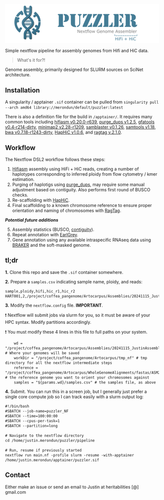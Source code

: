 ![Puzzler](/examples/figs/logo.png)

Simple nextflow pipeline for assembly genomes from Hifi and HiC data. 

> What's it for?!

Genome assembly, primarily designed for SLURM sources on SciNet architecture. 

## Installation

A singularity / apptainer `.sif` container can be pulled from `singularity pull --arch amd64 library://merondun/default/puzzler:latest` 

There is also a definition file for the build in `/apptainer/`. It requires many common tools including [hifiasm v0.20.0-r639](https://github.com/chhylp123/hifiasm), [purge_dups v1.2.5](https://github.com/dfguan/purge_dups), [gfatools v0.4-r214-dirty](https://github.com/lh3/gfatools), [minimap2 v2.28-r1209](https://github.com/lh3/minimap2), [samblaster v0.1.26](https://github.com/GregoryFaust/samblaster), [samtools v1.18](https://github.com/samtools/samtools), [bwa v0.7.18-r1243-dirty](https://bio-bwa.sourceforge.net/), [HapHiC v1.0.6](https://github.com/zengxiaofei/HapHiC), and [ragtag v.2.1.0](https://github.com/malonge/RagTag).

## Workflow

The Nextflow DSL2 workflow follows these steps:

1) [Hifiasm](https://github.com/chhylp123/hifiasm) assembly using HiFi + HiC reads, creating a number of haplotypes corresponding to inferred ploidy from flow cytometry / kmer estimation.
2) Purging of haplotigs using [purge_dups](https://github.com/dfguan/purge_dups), may require some manual adjustment based on contiguity. Also performs first round of BUSCO checks.  
3) Re-scaffolding with [HapHiC](https://github.com/zengxiaofei/HapHiC). 
4) Final scaffolding to a known chromosome reference to ensure proper orientation and naming of chromosomes with [RagTag](https://github.com/malonge/RagTag).

***Potential future additions***

5) Assembly statistics (BUSCO, [contiguity](https://pypi.org/project/assembly-stats/)).
6) Repeat annotation with [EarlGrey](https://github.com/TobyBaril/EarlGrey).
7) Gene annotation using any available intraspecific RNAseq data using [BRAKER](https://github.com/Gaius-Augustus/BRAKER) and the soft-masked genome.

## tl;dr

**1.** Clone this repo and save the `.sif` container somewhere. 

**2.** Prepare a `samples.csv` indicating sample name, ploidy, and reads:

```
sample,ploidy,hifi,hic_r1,hic_r2
HART001,2,/project/coffea_pangenome/Artocarpus/Assemblies/20241115_JustinAssemblies/HART001/HART001.HiFi.fastq.gz,/project/coffea_pangenome/Artocarpus/Assemblies/20241115_JustinAssemblies/HART001/HART001.HiC.R1.fastq.gz,/project/coffea_pangenome/Artocarpus/Assemblies/20241115_JustinAssemblies/HART001/HART001.HiC.R2.fastq.gz
```

**3.** Modify the `nextflow.config` file. **IMPORTANT**. 

:exclamation: Nextflow will submit jobs via slurm for you, so it must be aware of your HPC syntax. Modify partitions accordingly. 

:exclamation: You must modify these 4 lines in this file to full paths on your system. 

```
    wd = "/project/coffea_pangenome/Artocarpus/Assemblies/20241115_JustinAssemblies" # Where your genomes will be saved
    workDir = "/project/coffea_pangenome/Artocarpus/tmp_nf" # tmp directory for all the nextflow intermediate steps
    reference = "/project/coffea_pangenome/Artocarpus/WholeGenomeAlignments/fastas/ASM2540343.fa" # the reference genome you want to orient your chromosomes against
    samples = "${params.wd}/samples.csv" # the samples file, as above
```
**4.** Submit. You can run this in a screen job, but I generally just prefer a single core compute job so I can track easily with a slurm output log:

```
#!/bin/bash
#SBATCH --job-name=puzzler_NF
#SBATCH --time=100:00:00
#SBATCH --cpus-per-task=1
#SBATCH --partition=long

# Navigate to the nextflow directory
cd /home/justin.merondun/puzzler/pipeline

# Run, resume if previously started
nextflow run main.nf -profile slurm -resume -with-apptainer /home/justin.merondun/apptainer/puzzler.sif
```

## Contact

Either make an issue or send an email to Justin at heritabilities [@] gmail.com 
